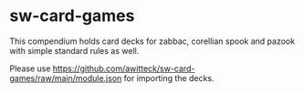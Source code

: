 # sw-card-games
This compendium holds card decks for zabbac, corellian spook and pazook with simple standard rules as well. 

Please use https://github.com/awitteck/sw-card-games/raw/main/module.json for importing the decks.
